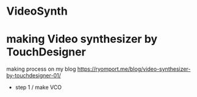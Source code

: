 # VideoSynth
# making Video synthesizer by TouchDesigner
making process on my blog
https://ryomport.me/blog/video-synthesizer-by-touchdesigner-01/
* step 1 / make VCO
